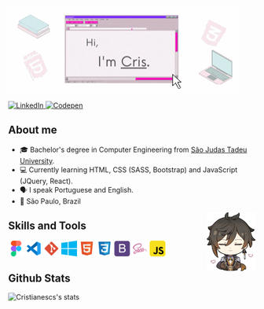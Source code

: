 ![image](./img/github-img.gif)

<a href="https://www.linkedin.com/in/cristianescs/">
  <img src="https://img.shields.io/badge/-LinkedIn-blue?style=for-the-badge&logo=linkedin"
       alt="LinkedIn">
</a>

<a href="https://codepen.io/cristiane-silva">
  <img src="https://img.shields.io/badge/Codepen-000000?style=for-the-badge&logo=codepen&logoColor=white"
       alt="Codepen">
</a>

## About me
- 🎓 Bachelor's degree in Computer Engineering from [São Judas Tadeu University](https://www.usjt.br/).
- 💻 Currently learning HTML, CSS (SASS, Bootstrap) and JavaScript (JQuery, React).
- 🗣 I speak Portuguese and English.
- 📌 São Paulo, Brazil

<div>
<img align="right" width="100px"  src="./img/zhongli.png">
</div>

## Skills and Tools
![Figma](./img/logo/figma.png "Figma")  ![VSCode](./img/logo/vscode.png "Visual Studio Code")  ![git](./img/logo/git.png "Git")  ![windows](./img/logo/windows.png "Windows 10") ![html](./img/logo/html.png "HTML") ![css](./img/logo/css.png "CSS") ![bootstrap](./img/logo/bootstrap.png "Bootstrap") ![sass](./img/logo/sass.png "SASS") ![javascript](./img/logo/javascript.png "JavaScript")


## Github Stats
![Cristianescs's stats](https://github-readme-stats.vercel.app/api/top-langs/?username=cristianescs&show_icons=true&theme=default&layout=compact)
